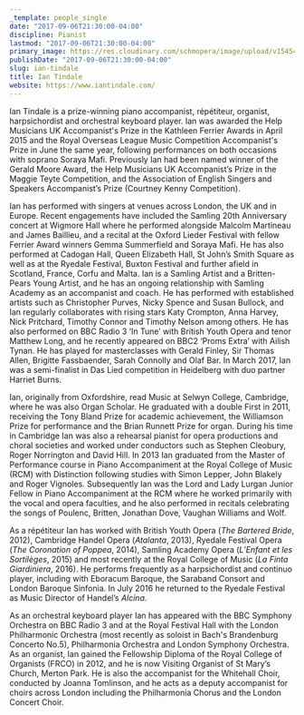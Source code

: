 ```yaml
---
_template: people_single
date: "2017-09-06T21:30:00-04:00"
discipline: Pianist
lastmod: "2017-09-06T21:30:00-04:00"
primary_image: https://res.cloudinary.com/schmopera/image/upload/v1545409169/media/webhook-uploads/1504747742562/image.jpg.jpg
publishDate: "2017-09-06T21:30:00-04:00"
slug: ian-tindale
title: Ian Tindale
website: https://www.iantindale.com/
---
```


Ian Tindale is a prize-winning piano accompanist, répétiteur, organist, harpsichordist and orchestral keyboard player. Ian was awarded the Help Musicians UK Accompanist's Prize in the Kathleen Ferrier Awards in April 2015 and the Royal Overseas League Music Competition Accompanist's Prize in June the same year, following performances on both occasions with soprano Soraya Mafi. Previously Ian had been named winner of the Gerald Moore Award, the Help Musicians UK Accompanist’s Prize in the Maggie Teyte Competition, and the Association of English Singers and Speakers Accompanist’s Prize (Courtney Kenny Competition).
 
Ian has performed with singers at venues across London, the UK and in Europe. Recent engagements have included the Samling 20th Anniversary concert at Wigmore Hall where he performed alongside Malcolm Martineau and James Baillieu, and a recital at the Oxford Lieder Festival with fellow Ferrier Award winners Gemma Summerfield and Soraya Mafi. He has also performed at Cadogan Hall, Queen Elizabeth Hall, St John’s Smith Square as well as at the Ryedale Festival, Buxton Festival and further afield in Scotland, France, Corfu and Malta. Ian is a Samling Artist and a Britten-Pears Young Artist, and he has an ongoing relationship with Samling Academy as an accompanist and coach. He has performed with established artists such as Christopher Purves, Nicky Spence and Susan Bullock, and Ian regularly collaborates with rising stars Katy Crompton, Anna Harvey, Nick Pritchard, Timothy Connor and Timothy Nelson among others. He has also performed on BBC Radio 3 ‘In Tune’ with British Youth Opera and tenor Matthew Long, and he recently appeared on BBC2 ‘Proms Extra’ with Ailish Tynan. He has played for masterclasses with Gerald Finley, Sir Thomas Allen, Brigitte Fassbaender, Sarah Connolly and Olaf Bar. In March 2017, Ian was a semi-finalist in Das Lied competition in Heidelberg with duo partner Harriet Burns. 
 
Ian, originally from Oxfordshire, read Music at Selwyn College, Cambridge, where he was also Organ Scholar. He graduated with a double First in 2011, receiving the Tony Bland Prize for academic achievement, the Williamson Prize for performance and the Brian Runnett Prize for organ. During his time in Cambridge Ian was also a rehearsal pianist for opera productions and choral societies and worked under conductors such as Stephen Cleobury, Roger Norrington and David Hill. In 2013 Ian graduated from the Master of Performance course in Piano Accompaniment at the Royal College of Music (RCM) with Distinction following studies with Simon Lepper, John Blakely and Roger Vignoles. Subsequently Ian was the Lord and Lady Lurgan Junior Fellow in Piano Accompaniment at the RCM where he worked primarily with the vocal and opera faculties, and he also performed in recitals celebrating the songs of Poulenc, Britten, Jonathan Dove, Vaughan Williams and Wolf. 
 
As a répétiteur Ian has worked with British Youth Opera (*The Bartered Bride*, 2012), Cambridge Handel Opera (*Atalanta*, 2013), Ryedale Festival Opera (*The Coronation of Poppea*, 2014), Samling Academy Opera (*L’Enfant et les Sortilèges*, 2015) and most recently at the Royal College of Music (*La Finta Giardiniera*, 2016). He performs frequently as a harpsichordist and continuo player, including with Eboracum Baroque, the Saraband Consort and London Baroque Sinfonia. In July 2016 he returned to the Ryedale Festival as Music Director of Handel’s *Alcina*. 
 
As an orchestral keyboard player Ian has appeared with the BBC Symphony Orchestra on BBC Radio 3 and at the Royal Festival Hall with the London Philharmonic Orchestra (most recently as soloist in Bach's Brandenburg Concerto No.5), Philharmonia Orchestra and London Symphony Orchestra. As an organist, Ian gained the Fellowship Diploma of the Royal College of Organists (FRCO) in 2012, and he is now Visiting Organist of St Mary’s Church, Merton Park. He is also the accompanist for the Whitehall Choir, conducted by Joanna Tomlinson, and he acts as a deputy accompanist for choirs across London including the Philharmonia Chorus and the London Concert Choir.
